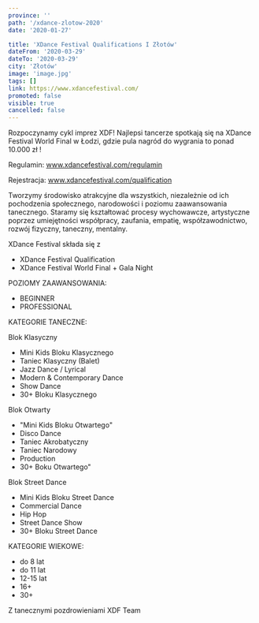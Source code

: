 ```yaml
---
province: ''
path: '/xdance-zlotow-2020'
date: '2020-01-27'

title: 'XDance Festival Qualifications I Złotów'
dateFrom: '2020-03-29'
dateTo: '2020-03-29'
city: 'Złotów'
image: 'image.jpg'
tags: []
link: https://www.xdancefestival.com/
promoted: false
visible: true
cancelled: false
---
```

Rozpoczynamy cykl imprez XDF! Najlepsi tancerze spotkają się na XDance Festival World Final w Łodzi, gdzie pula nagród do wygrania to ponad 10.000 zł !

Regulamin: www.xdancefestival.com/regulamin

Rejestracja: www.xdancefestival.com/qualification

Tworzymy środowisko atrakcyjne dla wszystkich, niezależnie od ich pochodzenia społecznego, narodowości i poziomu zaawansowania tanecznego. Staramy się kształtować procesy wychowawcze, artystyczne poprzez umiejętności współpracy, zaufania, empatię, współzawodnictwo, rozwój fizyczny, taneczny, mentalny. 

XDance Festival składa się z
- XDance Festival Qualification
- XDance Festival World Final + Gala Night

POZIOMY ZAAWANSOWANIA:
- BEGINNER
- PROFESSIONAL

KATEGORIE TANECZNE:

Blok Klasyczny
- Mini Kids Bloku Klasycznego
- Taniec Klasyczny (Balet)
- Jazz Dance / Lyrical
- Modern & Contemporary Dance
- Show Dance
- 30+ Bloku Klasycznego

Blok Otwarty
- "Mini Kids Bloku Otwartego"
- Disco Dance
- Taniec Akrobatyczny
- Taniec Narodowy
- Production
- 30+ Boku Otwartego"

Blok Street Dance
- Mini Kids Bloku Street Dance
- Commercial Dance 
- Hip Hop 
- Street Dance Show 
- 30+ Bloku Street Dance

KATEGORIE WIEKOWE:

- do 8 lat 
- do 11 lat	
- 12-15 lat	
- 16+ 
- 30+

Z tanecznymi pozdrowieniami
XDF Team
